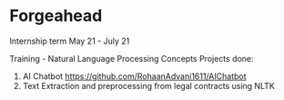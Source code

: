 # Forgeahead
Internship term May 21 - July 21

Training - Natural Language Processing Concepts
Projects done:
1. AI Chatbot
https://github.com/RohaanAdvani1611/AIChatbot
2. Text Extraction and preprocessing from legal contracts using NLTK
